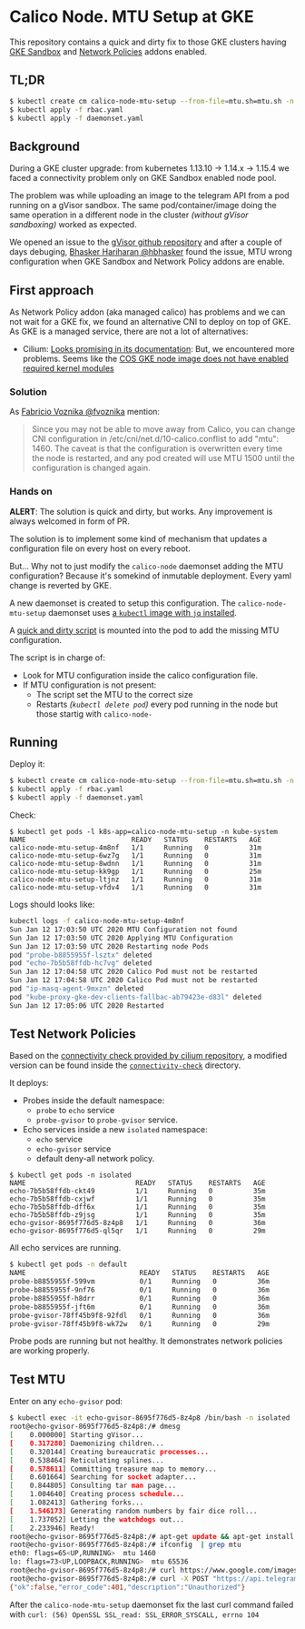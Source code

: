 # Calico Node. MTU Setup at GKE

This repository contains a quick and dirty fix to those GKE clusters having
[GKE Sandbox](https://cloud.google.com/kubernetes-engine/sandbox/) and
[Network Policies](https://cloud.google.com/kubernetes-engine/docs/how-to/network-policy)
addons enabled.

## TL;DR

```bash
$ kubectl create cm calico-node-mtu-setup --from-file=mtu.sh=mtu.sh -n kube-system
$ kubectl apply -f rbac.yaml
$ kubectl apply -f daemonset.yaml
```

## Background

During a GKE cluster upgrade: from kubernetes 1.13.10 -> 1.14.x -> 1.15.4 we faced a connectivity
problem only on GKE Sandbox enabled node pool.

The problem was while uploading an image to the telegram API from a pod running on a gVisor sandbox.
The same pod/container/image doing the same operation in a different node in the cluster
*(without gVisor sandboxing)* worked as expected.

We opened an issue to the [gVisor github repository](https://github.com/google/gvisor/issues/1515)
and after a couple of days debuging, [Bhasker Hariharan @hbhasker](https://github.com/hbhasker) found
the issue, MTU wrong configuration when GKE Sandbox and Network Policy addons are enable.

## First approach

As Network Policy addon (aka managed calico) has problems and we can not wait for a GKE fix,
we found an alternative CNI to deploy on top of GKE. As GKE is a managed service, there are
not a lot of alternatives:

- Cilium: [Looks promising in its documentation](https://docs.cilium.io/en/v1.6/gettingstarted/k8s-install-gke/):
  But, we encountered more problems. Seems like the 
  [COS GKE node image does not have enabled required kernel modules](https://github.com/cilium/cilium/issues/9556)

### Solution

As [Fabricio Voznika @fvoznika](https://github.com/fvoznika) mention:

> Since you may not be able to move away from Calico, you can change CNI configuration in 
  /etc/cni/net.d/10-calico.conflist to add "mtu": 1460. The caveat is that the configuration
  is overwritten every time the node is restarted, and any pod created will use MTU 1500 
  until the configuration is changed again.

### Hands on

**ALERT**: The solution is quick and dirty, but works. Any improvement is always welcomed in form of PR.

The solution is to implement some kind of mechanism that updates a configuration file on every host on every reboot.

But... Why not to just modify the `calico-node` daemonset adding the MTU configuration?
Because it's somekind of inmutable deployment. Every yaml change is reverted by GKE.

A new daemonset is created to setup this configuration. The `calico-node-mtu-setup` daemonset uses [a
`kubectl` image with `jq` installed](https://gitlab.com/k8spin-open/container-images/kubectl/blob/master/Dockerfile).

A [quick and dirty script](./mtu.sh) is mounted into the pod to add the missing MTU configuration.

The script is in charge of:

- Look for MTU configuration inside the calico configuration file.
- If MTU configuration is not present:
    - The script set the MTU to the correct size
    - Restarts *(`kubectl delete pod`)* every pod running in the node but those startig with `calico-node-`

## Running

Deploy it:

```bash
$ kubectl create cm calico-node-mtu-setup --from-file=mtu.sh=mtu.sh -n kube-system
$ kubectl apply -f rbac.yaml
$ kubectl apply -f daemonset.yaml
```

Check:

```
$ kubectl get pods -l k8s-app=calico-node-mtu-setup -n kube-system
NAME                          READY   STATUS    RESTARTS   AGE
calico-node-mtu-setup-4m8nf   1/1     Running   0          31m
calico-node-mtu-setup-6wz7g   1/1     Running   0          31m
calico-node-mtu-setup-8wdnn   1/1     Running   0          31m
calico-node-mtu-setup-kk9gp   1/1     Running   0          25m
calico-node-mtu-setup-ltjnz   1/1     Running   0          31m
calico-node-mtu-setup-vfdv4   1/1     Running   0          31m
```

Logs should looks like:

```bash
kubectl logs -f calico-node-mtu-setup-4m8nf
Sun Jan 12 17:03:50 UTC 2020 MTU Configuration not found
Sun Jan 12 17:03:50 UTC 2020 Applying MTU Configuration
Sun Jan 12 17:03:50 UTC 2020 Restarting node Pods
pod "probe-b8855955f-lsztx" deleted
pod "echo-7b5b58ffdb-hc7vg" deleted
Sun Jan 12 17:04:58 UTC 2020 Calico Pod must not be restarted
Sun Jan 12 17:04:58 UTC 2020 Calico Pod must not be restarted
pod "ip-masq-agent-9mxzn" deleted
pod "kube-proxy-gke-dev-clients-fallbac-ab79423e-d83l" deleted
Sun Jan 12 17:05:06 UTC 2020 Restarted
```

## Test Network Policies

Based on the 
[connectivity check provided by cilium repository](https://raw.githubusercontent.com/cilium/cilium/v1.6/examples/kubernetes/connectivity-check/connectivity-check.yaml), 
a modified version can be found inside the [`connectivity-check`](./connectivity-check) directory.

It deploys:

- Probes inside the default namespace:
  - `probe` to `echo` service
  - `probe-gvisor` to `probe-gvisor` service.
- Echo services inside a new `isolated` namespace:
  - `echo` service
  - `echo-gvisor` service
  - default deny-all network policy.

```
$ kubectl get pods -n isolated
NAME                           READY   STATUS    RESTARTS   AGE
echo-7b5b58ffdb-ckt49          1/1     Running   0          35m
echo-7b5b58ffdb-cxjwf          1/1     Running   0          35m
echo-7b5b58ffdb-dff6x          1/1     Running   0          35m
echo-7b5b58ffdb-z9jsg          1/1     Running   0          35m
echo-gvisor-8695f776d5-8z4p8   1/1     Running   0          36m
echo-gvisor-8695f776d5-ql5qr   1/1     Running   0          29m
```

All echo services are running.

```bash
$ kubectl get pods -n default
NAME                            READY   STATUS    RESTARTS   AGE
probe-b8855955f-599vm           0/1     Running   0          36m
probe-b8855955f-9nf76           0/1     Running   0          36m
probe-b8855955f-h8drr           0/1     Running   0          36m
probe-b8855955f-jft6m           0/1     Running   0          36m
probe-gvisor-78ff45b9f8-92fdl   0/1     Running   0          36m
probe-gvisor-78ff45b9f8-wk72w   0/1     Running   0          29m
```

Probe pods are running but not healthy. It demonstrates network policies are working properly.

## Test MTU

Enter on any `echo-gvisor` pod:

```bash
$ kubectl exec -it echo-gvisor-8695f776d5-8z4p8 /bin/bash -n isolated
root@echo-gvisor-8695f776d5-8z4p8:/# dmesg
[    0.000000] Starting gVisor...
[    0.317280] Daemonizing children...
[    0.320144] Creating bureaucratic processes...
[    0.538464] Reticulating splines...
[    0.578611] Committing treasure map to memory...
[    0.601664] Searching for socket adapter...
[    0.844805] Consulting tar man page...
[    1.004640] Creating process schedule...
[    1.082413] Gathering forks...
[    1.546173] Generating random numbers by fair dice roll...
[    1.737052] Letting the watchdogs out...
[    2.233946] Ready!
root@echo-gvisor-8695f776d5-8z4p8:/# apt-get update && apt-get install -y net-tools
root@echo-gvisor-8695f776d5-8z4p8:/# ifconfig  | grep mtu
eth0: flags=65<UP,RUNNING>  mtu 1460
lo: flags=73<UP,LOOPBACK,RUNNING>  mtu 65536
root@echo-gvisor-8695f776d5-8z4p8:/# curl https://www.google.com/images/branding/googlelogo/2x/googlelogo_color_92x30dp.png --output googlelogo_color_92x30dp.png
root@echo-gvisor-8695f776d5-8z4p8:/# curl -X POST "https://api.telegram.org/bot990060833:I_CAN_SEND_YOU_THE_TOKEN/sendPhoto" -F chat_id=334621642 -F photo="@googlelogo_color_92x30dp.png" 
{"ok":false,"error_code":401,"description":"Unauthorized"}
```

After the `calico-node-mtu-setup` daemonset fix the last curl command failed
with `curl: (56) OpenSSL SSL_read: SSL_ERROR_SYSCALL, errno 104`

